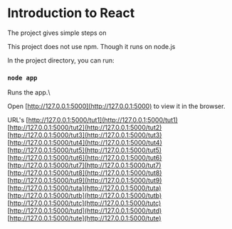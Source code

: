# Introduction to React 

The project gives simple steps on 

This project does not use npm. Though it runs on node.js


In the project directory, you can run:

### `node app`

Runs the app.\

Open [http://127.0.0.1:5000](http://127.0.0.1:5000) to view it in the browser.

URL's
[http://127.0.0.1:5000/tut1](http://127.0.0.1:5000/tut1) 
[http://127.0.0.1:5000/tut2](http://127.0.0.1:5000/tut2) 
[http://127.0.0.1:5000/tut3](http://127.0.0.1:5000/tut3) 
[http://127.0.0.1:5000/tut4](http://127.0.0.1:5000/tut4) 
[http://127.0.0.1:5000/tut5](http://127.0.0.1:5000/tut5) 
[http://127.0.0.1:5000/tut6](http://127.0.0.1:5000/tut6) 
[http://127.0.0.1:5000/tut7](http://127.0.0.1:5000/tut7) 
[http://127.0.0.1:5000/tut8](http://127.0.0.1:5000/tut8) 
[http://127.0.0.1:5000/tut9](http://127.0.0.1:5000/tut9) 
[http://127.0.0.1:5000/tuta](http://127.0.0.1:5000/tuta) 
[http://127.0.0.1:5000/tutb](http://127.0.0.1:5000/tutb) 
[http://127.0.0.1:5000/tutc](http://127.0.0.1:5000/tutc) 
[http://127.0.0.1:5000/tutd](http://127.0.0.1:5000/tutd) 
[http://127.0.0.1:5000/tute](http://127.0.0.1:5000/tute) 

